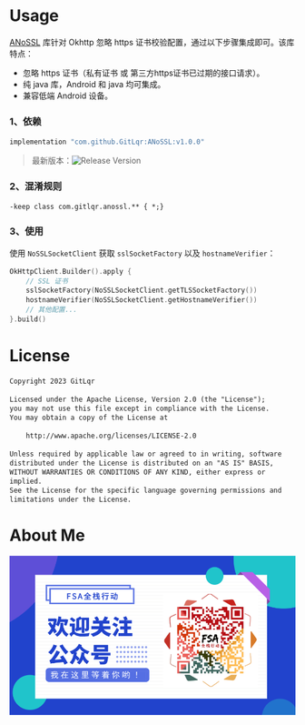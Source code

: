 # Usage

[ANoSSL](https://github.com/GitLqr/ANoSSL) 库针对 Okhttp 忽略 https 证书校验配置，通过以下步骤集成即可。该库特点：

- 忽略 https 证书（私有证书 或 第三方https证书已过期的接口请求）。
- 纯 java 库，Android 和 java 均可集成。
- 兼容低端 Android 设备。

### 1、依赖

```groovy
implementation "com.github.GitLqr:ANoSSL:v1.0.0"
```

> 最新版本：![Release Version](https://img.shields.io/github/v/release/GitLqr/ANoSSL.svg)

### 2、混淆规则

```proguard
-keep class com.gitlqr.anossl.** { *;}
```

### 3、使用

使用 `NoSSLSocketClient` 获取 `sslSocketFactory` 以及 `hostnameVerifier`：

```kotlin
OkHttpClient.Builder().apply {
    // SSL 证书
    sslSocketFactory(NoSSLSocketClient.getTLSSocketFactory())
    hostnameVerifier(NoSSLSocketClient.getHostnameVerifier())
    // 其他配置...
}.build()
```

# License

```
Copyright 2023 GitLqr

Licensed under the Apache License, Version 2.0 (the "License");
you may not use this file except in compliance with the License.
You may obtain a copy of the License at

    http://www.apache.org/licenses/LICENSE-2.0

Unless required by applicable law or agreed to in writing, software
distributed under the License is distributed on an "AS IS" BASIS,
WITHOUT WARRANTIES OR CONDITIONS OF ANY KIND, either express or implied.
See the License for the specific language governing permissions and
limitations under the License.
```

# About Me

![](https://github.com/LinXunFeng/LinXunFeng/raw/master/static/img/FSAQR.png)